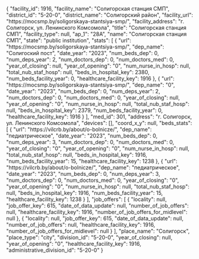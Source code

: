 {
    "facility_id": 1916,
    "facility_name": "Солигорская станция СМП",
    "district_id": "5-20-0",
    "district_name": "Солигорский район",
    "facility_url": "https:\/\/mocsmp.by\/soligorskaya-stantsiya-smp\/",
    "facility_address": "г. Солигорск, ул. Ленинского Комсомола",
    "title": "Солигорская станция СМП",
    "facility_type": null,
    "ap_1": "28А",
    "name": "Солигорская станция СМП",
    "state": "public institution",
    "stats": [
        {
            "url": "https:\/\/mocsmp.by\/soligorskaya-stantsiya-smp\/",
            "dep_name": "Солигоский пост",
            "date_year": "2023",
            "num_beds_dep": 0,
            "num_deps_year": 2,
            "num_doctors_dep": 0,
            "num_doctors_med": 0,
            "year_of_closing": null,
            "year_of_opening": "0",
            "num_nurse_in_hosp": null,
            "total_nub_staf_hosp": null,
            "beds_in_hospital_key": 2380,
            "num_beds_facility_year": 0,
            "healthcare_facility_key": 1916
        },
        {
            "url": "https:\/\/mocsmp.by\/soligorskaya-stantsiya-smp\/",
            "dep_name": "0",
            "date_year": "2023",
            "num_beds_dep": 0,
            "num_deps_year": 2,
            "num_doctors_dep": 0,
            "num_doctors_med": 0,
            "year_of_closing": null,
            "year_of_opening": "0",
            "num_nurse_in_hosp": null,
            "total_nub_staf_hosp": null,
            "beds_in_hospital_key": 2379,
            "num_beds_facility_year": 0,
            "healthcare_facility_key": 1916
        }
    ],
    "med_id": 301,
    "address": "г. Солигорск, ул. Ленинского Комсомола",
    "devices": [],
    "coord_x_y": null,
    "beds_stats": [
        {
            "url": "https:\/\/vilcrb.by\/about\/o-bolnicze\/",
            "dep_name": "педиатрическое",
            "date_year": "2023",
            "num_beds_dep": 0,
            "num_deps_year": 3,
            "num_doctors_dep": 0,
            "num_doctors_med": 0,
            "year_of_closing": "0",
            "year_of_opening": "0",
            "num_nurse_in_hosp": null,
            "total_nub_staf_hosp": null,
            "beds_in_hospital_key": 1916,
            "num_beds_facility_year": 15,
            "healthcare_facility_key": 1238
        },
        {
            "url": "https:\/\/vilcrb.by\/about\/o-bolnicze\/",
            "dep_name": "педиатрическое",
            "date_year": "2023",
            "num_beds_dep": 0,
            "num_deps_year": 3,
            "num_doctors_dep": 0,
            "num_doctors_med": 0,
            "year_of_closing": "0",
            "year_of_opening": "0",
            "num_nurse_in_hosp": null,
            "total_nub_staf_hosp": null,
            "beds_in_hospital_key": 1916,
            "num_beds_facility_year": 15,
            "healthcare_facility_key": 1238
        }
    ],
    "job_offers": [
        {
            "locality": null,
            "job_offer_key": 615,
            "date_of_data_update": null,
            "number_of_job_offers": null,
            "healthcare_facility_key": 1916,
            "number_of_job_offers_for_midlevel": null
        },
        {
            "locality": null,
            "job_offer_key": 615,
            "date_of_data_update": null,
            "number_of_job_offers": null,
            "healthcare_facility_key": 1916,
            "number_of_job_offers_for_midlevel": null
        }
    ],
    "place_name": "Солигорск",
    "place_type": "city",
    "division_id": "5-20-0",
    "year_of_closing": null,
    "year_of_opening": "0",
    "healthcare_facility_key": 1916,
    "administrative_division_id": "5-20-0"
}